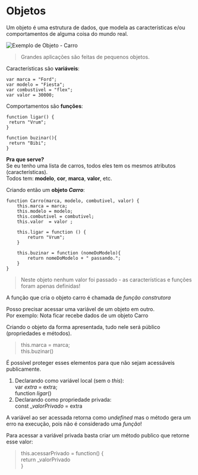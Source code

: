 # Objetos

Um objeto é uma estrutura de dados, que modela as características e/ou comportamentos de alguma coisa do mundo real.

<!-- - Características = atributos
- Comportamentos = métodos -->

![Exemplo de Objeto - Carro](../../../imgs/objetoCarro.png)

> Grandes aplicações são feitas de pequenos objetos.

Características são **variáveis**:

```
var marca = "Ford";
var modelo = "Fiesta";
var combustivel = "flex";
var valor = 30000;
```

Comportamentos são **funções**:

```
function ligar() {
 return "Vrum";
}

function buzinar(){
 return "Bibi";
}
```

**Pra que serve?**  
Se eu tenho uma lista de carros, todos eles tem os mesmos atributos (características).  
Todos tem: **modelo**, **cor**, **marca**, **valor**, etc.

Criando então um **objeto _Carro_**:

```
function Carro(marca, modelo, combutivel, valor) {
    this.marca = marca;
    this.modelo = modelo;
    this.combutivel = combutivel;
    this.valor  = valor ;

    this.ligar = function () {
        return "Vrum";
    }

    this.buzinar = function (nomeDoModelo){
        return nomeDoModelo + " passando.";
    }
}
```
>Neste objeto nenhum valor foi passado - as características e funções foram apenas definidas!

A função que cria o objeto carro é chamada de *função construtora*

Posso precisar acessar uma variável de um objeto em outro.  
Por exemplo: Nota ficar recebe dados de um objeto Carro

Criando o objeto da forma apresentada, tudo nele será público (propriedades e métodos).
>this.marca = marca;  
this.buzinar()

É possível proteger esses elementos para que não sejam acessáveis publicamente.
1. Declarando como variável local (sem o *this*):  
var *extra* = extra;  
function *ligar*()
2. Declarando como propriedade privada:  
const *_valorPrivado* = extra

A variável ao ser acessada retorna como *undefined* mas o método gera um erro na execução, pois não é considerado uma *função*!

Para acessar a variável privada basta criar um método publico que retorne esse valor:  
>this.acessarPrivado = function() {  
    return _valorPrivado  
}

